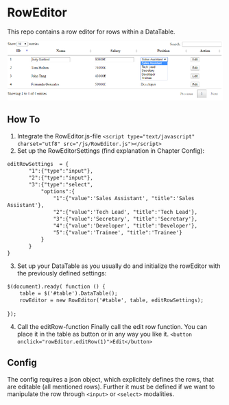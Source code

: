 # RowEditor
This repo contains a row editor for rows within a DataTable.

![alt text](https://github.com/JohnnyMoonlight/RowEditor/blob/master/img/screenshot.png)

## How To

1. Integrate the RowEditor.js-file `<script type="text/javascript" charset="utf8" src="/js/RowEditor.js"></script>`
2. Set up the RowEditorSettings (find explanation in Chapter Config):
```
editRowSettings  = {
       "1":{"type":"input"},
       "2":{"type":"input"},
       "3":{"type":"select",
           "options":{
               "1":{"value":'Sales Assistant', "title":'Sales Assistant'},
               "2":{"value":'Tech Lead', "title":'Tech Lead'},
               "3":{"value":'Secretary', "title":'Secretary'},
               "4":{"value":'Developer', "title":'Developer'},
               "5":{"value":'Trainee', "title":'Trainee'}
           }
       }
}
```
3. Set up your DataTable as you usually do and initialize the rowEditor with the previously defined settings:
  ```
  $(document).ready( function () {
      table = $('#table').DataTable();
      rowEditor = new RowEditor('#table', table, editRowSettings);

  });
  ```

  4. Call the editRow-function
Finally call the edit row function. You can place it in the table as button or in any way you like it.
  `<button onclick="rowEditor.editRow(1)">Edit</button>`

## Config

The config requires a json object, which explicitely defines the rows, that are editable (all mentioned rows).
Further it must be defined if we want to manipulate the row through `<input>` or `<select>` modalities.
